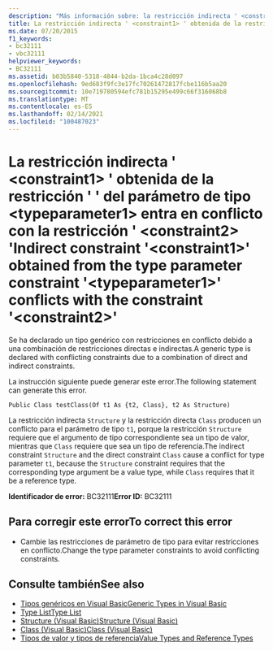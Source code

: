 ```yaml
---
description: "Más información sobre: la restricción indirecta ' <constraint1> ' obtenida de la restricción ' ' del parámetro de tipo <typeparameter1> entra en conflicto con la restricción ' <constraint2> '"
title: La restricción indirecta ' <constraint1> ' obtenida de la restricción ' ' del parámetro de tipo <typeparameter1> entra en conflicto con la restricción ' <constraint2> '
ms.date: 07/20/2015
f1_keywords:
- bc32111
- vbc32111
helpviewer_keywords:
- BC32111
ms.assetid: b03b5840-5318-4844-b2da-1bca4c28d097
ms.openlocfilehash: 9ed683f9fc3e17fc70261472817fcbe116b5aa20
ms.sourcegitcommit: 10e719780594efc781b15295e499c66f316068b8
ms.translationtype: MT
ms.contentlocale: es-ES
ms.lasthandoff: 02/14/2021
ms.locfileid: "100487023"
---
```

# <a name="indirect-constraint-constraint1-obtained-from-the-type-parameter-constraint-typeparameter1-conflicts-with-the-constraint-constraint2"></a><span data-ttu-id="e7986-103">La restricción indirecta ' \<constraint1> ' obtenida de la restricción ' ' del parámetro de tipo \<typeparameter1> entra en conflicto con la restricción ' \<constraint2> '</span><span class="sxs-lookup"><span data-stu-id="e7986-103">Indirect constraint '\<constraint1>' obtained from the type parameter constraint '\<typeparameter1>' conflicts with the constraint '\<constraint2>'</span></span>

<span data-ttu-id="e7986-104">Se ha declarado un tipo genérico con restricciones en conflicto debido a una combinación de restricciones directas e indirectas.</span><span class="sxs-lookup"><span data-stu-id="e7986-104">A generic type is declared with conflicting constraints due to a combination of direct and indirect constraints.</span></span>  
  
 <span data-ttu-id="e7986-105">La instrucción siguiente puede generar este error.</span><span class="sxs-lookup"><span data-stu-id="e7986-105">The following statement can generate this error.</span></span>  
  
 `Public Class testClass(Of t1 As {t2, Class}, t2 As Structure)`  
  
 <span data-ttu-id="e7986-106">La restricción indirecta `Structure` y la restricción directa `Class` producen un conflicto para el parámetro de tipo `t1`, porque la restricción `Structure` requiere que el argumento de tipo correspondiente sea un tipo de valor, mientras que `Class` requiere que sea un tipo de referencia.</span><span class="sxs-lookup"><span data-stu-id="e7986-106">The indirect constraint `Structure` and the direct constraint `Class` cause a conflict for type parameter `t1`, because the `Structure` constraint requires that the corresponding type argument be a value type, while `Class` requires that it be a reference type.</span></span>  
  
 <span data-ttu-id="e7986-107">**Identificador de error:** BC32111</span><span class="sxs-lookup"><span data-stu-id="e7986-107">**Error ID:** BC32111</span></span>  
  
## <a name="to-correct-this-error"></a><span data-ttu-id="e7986-108">Para corregir este error</span><span class="sxs-lookup"><span data-stu-id="e7986-108">To correct this error</span></span>  
  
- <span data-ttu-id="e7986-109">Cambie las restricciones de parámetro de tipo para evitar restricciones en conflicto.</span><span class="sxs-lookup"><span data-stu-id="e7986-109">Change the type parameter constraints to avoid conflicting constraints.</span></span>  
  
## <a name="see-also"></a><span data-ttu-id="e7986-110">Consulte también</span><span class="sxs-lookup"><span data-stu-id="e7986-110">See also</span></span>

- [<span data-ttu-id="e7986-111">Tipos genéricos en Visual Basic</span><span class="sxs-lookup"><span data-stu-id="e7986-111">Generic Types in Visual Basic</span></span>](../programming-guide/language-features/data-types/generic-types.md)
- [<span data-ttu-id="e7986-112">Type List</span><span class="sxs-lookup"><span data-stu-id="e7986-112">Type List</span></span>](../language-reference/statements/type-list.md)
- [<span data-ttu-id="e7986-113">Structure (Visual Basic)</span><span class="sxs-lookup"><span data-stu-id="e7986-113">Structure (Visual Basic)</span></span>](../language-reference/statements/structure-statement.md)
- [<span data-ttu-id="e7986-114">Class (Visual Basic)</span><span class="sxs-lookup"><span data-stu-id="e7986-114">Class (Visual Basic)</span></span>](../language-reference/statements/class-statement.md)
- [<span data-ttu-id="e7986-115">Tipos de valor y tipos de referencia</span><span class="sxs-lookup"><span data-stu-id="e7986-115">Value Types and Reference Types</span></span>](../programming-guide/language-features/data-types/value-types-and-reference-types.md)
